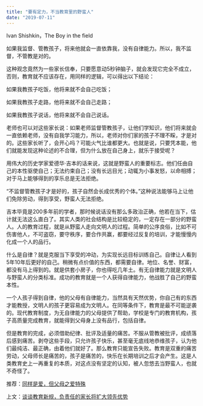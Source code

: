 ```yaml
---
title: "要有定力，不当教育里的野蛮人"
date: "2019-07-11"
---
```


Ivan Shishkin，The Boy in the field

  

如果我监督、管教孩子，将来他就会一直依靠我，没有自律能力。所以，我不监督，不管教是对的。

这种观念竟然为一些家长信奉，只要愿意动5秒钟脑子，就会发现它完全不成立，否则，教育就不应该存在，用同样的逻辑，可以得出以下结论：

如果我教孩子吃饭，他将来就不会自己吃饭；

如果我教孩子走路，他将来就不会自己走路；

如果我教孩子说话，他将来就不会自己说话。

老师也可以对这些家长说：如果老师监督管教孩子，让他们学知识，他们将来就会一直依赖老师，没有自我学习能力，所以，老师对你们家的孩子不理不睬，才是对的。这些家长听了，会开心吗？可能火气比谁都更大。也就是说，只要凭本能，他们就能发现这种论述的不合理，但为什么放在自己身上，就乐于接受呢？

用伟大的历史学家爱德华·吉本的话来说，这就是野蛮人的重要标志。他们任由自己的本性驱使自己；无法约束自己；没有长远目光；动辄为小事发怒，以命相搏；对于马上能够得到的享乐总是无法拒绝。

  

“不监督管教孩子才是好的，孩子自然会长成优秀的个体。”这种说法能够马上让他们免除劳动，得到享受，野蛮人无法拒绝。

吉本毕竟是200多年前的学者，那时候说话没有那么多政治正确，他若在当下，估计就无法这么直白了。其实人类的社会结构是比较稳定的，一定存在一部分的野蛮人。人的教育过程，就是从野蛮人走向文明人的过程。简单的公序良俗，比如不可伤害他人，不可盗窃，要守秩序，要合作共赢，都要经过反复的培训，才能慢慢内化成一个人的品行。

什么是自律？就是克服当下享受的冲动，为实现长远目标训练自己。自律让人看到5年10年后更好的自己。稍微有点价值的东西，都需要自律。地位、名誉、财富，都没有马上得到的。就是供套小房子，你也得吃几年土。有无自律能力就是文明人与野蛮人的分类标准。成功的教育就是一个人获得自律能力，他战胜了自己的野蛮本性。

一个人孩子得到自律，他的父母有自律能力，当然具有天然优势，你自己有的东西才能教授，文明人的孩子更容易成为文明人。在同等条件下，教育是最不可能逆袭的。现代教育制度，为无自律能力的父母提供了帮助，学校是专门的教育机构，孩子高质量完成教育，就能得到父母身上没有品行，包括自律。

但是教育的完成，必须借助纪律、批评及适量的痛苦。不服从管教被批评，成绩落后感到痛苦。剥夺这些手段，只允许孩子快乐，甚至毫无底线地恭维孩子，认为他们最纯洁、最正确，由着他们就好了。那么教育只能宣告失败。教育是双重的痛苦劳动，父母师长是痛苦的，孩子是痛苦的，快乐在长期培训之后才会产生。这是人类教育史上一再重复的本质，对这点没有坚定的认知，被人忽悠去当野蛮人，也就不奇怪了。

  

推荐：[同样是爱，但父母之爱特殊](http://mp.weixin.qq.com/s?__biz=MjM5NDU0Mjk2MQ==&mid=2651629389&idx=1&sn=47d09973c723f5b07e7dc2a8aa788b4b&chksm=bd7e23538a09aa45733be38abc78a04cb379d14696ab5eb8839ee2be3c4093927cc1b9703452&scene=21#wechat_redirect)  

上文：[谈谈教育新规，负责任的家长将扩大领先优势](http://mp.weixin.qq.com/s?__biz=MjM5NDU0Mjk2MQ==&mid=2651634153&idx=1&sn=e7d421391f5241e86fc85d0c64a7d05e&chksm=bd7e3df78a09b4e1343c4823bfab0abb57547b0069484d24df9dbcccc467bb1fea76b7d89a15&scene=21#wechat_redirect)
